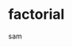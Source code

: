 # factorial
sam
<!DOCTYPE html>

<html>
<head>
    <title>Page Title</title>
    <script>
        function ready() {
            var n=1;
            var f = 1;
            for(var i=n;i>1;i--){
                f = f*i;
            }
            document.write(n+" "+"factorial is"+" "+f);
            
        }
    </script>
</head>

<body onload="ready()">



</body>
</html>
